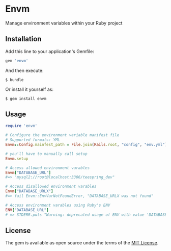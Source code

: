 # Envm

Manage environment variables within your Ruby project

## Installation

Add this line to your application's Gemfile:

```ruby
gem 'envm'
```

And then execute:

    $ bundle

Or install it yourself as:

    $ gem install envm

## Usage

```ruby
require 'envm'

# Configure the environment variable manifest file
# Supported formats: YML
Envm::Config.mainfest_path = File.join(Rails.root, "config", "env.yml")

# you'll have to manually call setup
Envm.setup

# Access allowed environment varables
Envm["DATABASE_URL"]
#=> "mysql2://root@localhost:3306/teespring_dev"

# Access disallowed environment varables
Envm["DATABASE_URLX"]
#=> fail Envm::EnvVarNotFoundError, "DATABASE_URLX was not found"

# Access environment varables using Ruby's ENV
ENV["DATABASE_URL"]
# => STDERR.puts "Warning: deprecated usage of ENV with value 'DATABASE_URL'"
```

## License

The gem is available as open source under the terms of the [MIT License](http://opensource.org/licenses/MIT).
